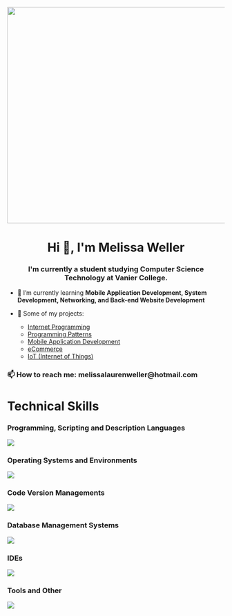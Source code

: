 <p align="center">
  <img src="https://github.com/melissaweller/melissaweller/assets/112568989/cc32069a-95c4-4a61-8e32-06b692ba9a0c" width="1000" height="500">
</p>

<h1 align="center">Hi 👋, I'm Melissa Weller</h1>
<h3 align="center">I'm currently a student studying Computer Science Technology at Vanier College.</h3>

- 🌱 I’m currently learning **Mobile Application Development, System Development, Networking, and Back-end Website Development**

- 🔭 Some of my projects:
    - [Internet Programming](https://github.com/melissaweller/InternetProject)
    - [Programming Patterns](https://github.com/adinashby-vanier-college/programming-patterns-project-melissaweller)
    - [Mobile Application Development](https://github.com/melissaweller/FashionCo)
    - [eCommerce](https://github.com/jaydapizzuco/Movie-Theatre-Management-System)
    - [IoT (Internet of Things)](https://github.com/melissaweller/IoTProject)

<h3 align="left">📫 How to reach me: melissalaurenweller@hotmail.com</h3>
<p align="left">
</p>

<h1>Technical Skills</h1>
<h3>Programming, Scripting and Description Languages</h3>
<p>
  <a href="https://skillicons.dev">
    <img src="https://skillicons.dev/icons?i=c,cs,cpp,css,dart,flutter,gherkin,html,java,js,php,py&theme=light" />
  </a>
</p>

<h3>Operating Systems and Environments</h3>
<p>
  <a href="https://skillicons.dev">
    <img src="https://skillicons.dev/icons?i=windows,apple,debian,linux,raspberrypi&theme=light" />
  </a>
</p>

<h3>Code Version Managements</h3>
<p>
  <a href="https://skillicons.dev">
    <img src="https://skillicons.dev/icons?i=git,github&theme=light" />
  </a>
</p>

<h3>Database Management Systems</h3>
<p">
  <a href="https://skillicons.dev">
    <img src="https://skillicons.dev/icons?i=mysql,sqlite,firebase&theme=light" />
  </a>
</p>

<h3>IDEs</h3>
<p">
  <a href="https://skillicons.dev">
    <img src="https://skillicons.dev/icons?i=sublime,visualstudio,vscode,unity,androidstudio&theme=light" />
  </a>
</p>

<h3>Tools and Other</h3>
<p>
  <a href="https://skillicons.dev">
    <img src="https://skillicons.dev/icons?i=arduino,docker,bootstrap,figma,flask,gitlab,matlab&theme=light" />
  </a>
</p>
